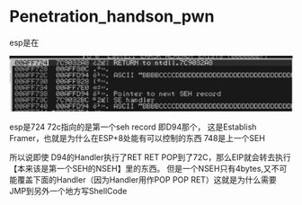 # Penetration_handson_pwn

esp是在

![](media/15298395539423/15298395827701.jpg)


esp是724
72c指向的是第一个seh record 即D94那个， 这是Establish Framer，也就是为什么在ESP+8处能有可以控制的东西
748是上一个SEH

所以说即使
D94的Handler执行了RET RET POP到了72C，那么EIP就会转去执行【本来该是第一个SEH的NSEH】里的东西。 但是一个NSEH只有4bytes,又不可能覆盖下面的Handler（因为Handler用作POP POP RET）这就是为什么需要JMP到另外一个地方写ShellCode

